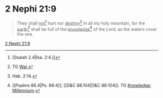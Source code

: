 # 2 Nephi 21:9

> They shall <u>not</u>[^a] hurt nor <u>destroy</u>[^b] in all my holy mountain, for the <u>earth</u>[^c] shall be full of the <u>knowledge</u>[^d] of the Lord, as the waters cover the sea.

[2 Nephi 21:9](https://www.churchofjesuschrist.org/study/scriptures/bofm/2-ne/21?lang=eng&id=p9#p9)


[^a]: [[Isaiah 2.4|Isa. 2:4.]]
[^b]: TG [War.](https://www.churchofjesuschrist.org/study/scriptures/tg/war?lang=eng)
[^c]: Hab. 2:14.
[^d]: [[Psalms 66.4|Ps. 66:4]]; [[D&C 88.104|D&C 88:104]]. TG [Knowledge](https://www.churchofjesuschrist.org/study/scriptures/tg/knowledge?lang=eng); [Millennium](https://www.churchofjesuschrist.org/study/scriptures/tg/millennium?lang=eng).
